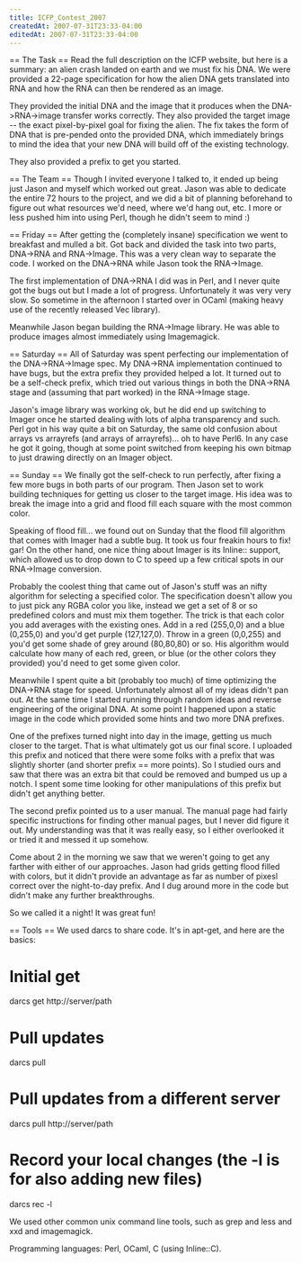 ```yaml
---
title: ICFP_Contest_2007
createdAt: 2007-07-31T23:33-04:00
editedAt: 2007-07-31T23:33-04:00
---
```



== The Task ==
Read the full description on the ICFP website, but here is a summary: an alien crash landed on earth and we must fix his DNA. We were provided a 22-page specification for how the alien DNA gets translated into RNA and how the RNA can then be rendered as an image.

They provided the initial DNA and the image that it produces when the DNA->RNA->image transfer works correctly. They also provided the target image -- the exact pixel-by-pixel goal for fixing the alien. The fix takes the form of DNA that is pre-pended onto the provided DNA, which immediately brings to mind the idea that your new DNA will build off of the existing technology.

They also provided a prefix to get you started.

== The Team ==
Though I invited everyone I talked to, it ended up being just Jason and myself which worked out great. Jason was able to dedicate the entire 72 hours to the project, and we did a bit of planning beforehand to figure out what resources we'd need, where we'd hang out, etc. I more or less pushed him into using Perl, though he didn't seem to mind :)

== Friday ==
After getting the (completely insane) specification we went to breakfast and mulled a bit. Got back and divided the task into two parts, DNA->RNA and RNA->Image. This was a very clean way to separate the code. I worked on the DNA->RNA while Jason took the RNA->Image.

The first implementation of DNA->RNA I did was in Perl, and I never quite got the bugs out but I made a lot of progress. Unfortunately it was very very slow. So sometime in the afternoon I started over in OCaml (making heavy use of the recently released Vec library).

Meanwhile Jason began building the RNA->Image library. He was able to produce images almost immediately using Imagemagick.

== Saturday ==
All of Saturday was spent perfecting our implementation of the DNA->RNA->Image spec. My DNA->RNA implementation continued to have bugs, but the extra prefix they provided helped a lot. It turned out to be a self-check prefix, which tried out various things in both the DNA->RNA stage and (assuming that part worked) in the RNA->Image stage.

Jason's image library was working ok, but he did end up switching to Imager once he started dealing with lots of alpha transparency and such. Perl got in his way quite a bit on Saturday, the same old confusion about arrays vs arrayrefs (and arrays of arrayrefs)... oh to have Perl6. In any case he got it going, though at some point switched from keeping his own bitmap to just drawing directly on an Imager object.

== Sunday ==
We finally got the self-check to run perfectly, after fixing a few more bugs in both parts of our program. Then Jason set to work building techniques for getting us closer to the target image. His idea was to break the image into a grid and flood fill each square with the most common color.

Speaking of flood fill... we found out on Sunday that the flood fill algorithm that comes with Imager had a subtle bug. It took us four freakin hours to fix! gar! On the other hand, one nice thing about Imager is its Inline:: support, which allowed us to drop down to C to speed up a few critical spots in our RNA->Image conversion.

Probably the coolest thing that came out of Jason's stuff was an nifty algorithm for selecting a specified color. The specification doesn't allow you to just pick any RGBA color you like, instead we get a set of 8 or so predefined colors and must mix them together. The trick is that each color you add averages with the existing ones. Add in a red (255,0,0) and a blue (0,255,0) and you'd get purple (127,127,0). Throw in a green (0,0,255) and you'd get some shade of grey around (80,80,80) or so. His algorithm would calculate how many of each red, green, or blue (or the other colors they provided) you'd need to get some given color.

Meanwhile I spent quite a bit (probably too much) of time optimizing the DNA->RNA stage for speed. Unfortunately almost all of my ideas didn't pan out. At the same time I started running through random ideas and reverse engineering of the original DNA. At some point I happened upon a static image in the code which provided some hints and two more DNA prefixes.

One of the prefixes turned night into day in the image, getting us much closer to the target. That is what ultimately got us our final score. I uploaded this prefix and noticed that there were some folks with a prefix that was slightly shorter (and shorter prefix == more points). So I studied ours and saw that there was an extra bit that could be removed and bumped us up a notch. I spent some time looking for other manipulations of this prefix but didn't get anything better.

The second prefix pointed us to a user manual. The manual page had fairly specific instructions for finding other manual pages, but I never did figure it out. My understanding was that it was really easy, so I either overlooked it or tried it and messed it up somehow.

Come about 2 in the morning we saw that we weren't going to get any farther with either of our approaches. Jason had grids getting flood filled with colors, but it didn't provide an advantage as far as number of pixesl correct over the night-to-day prefix. And I dug around more in the code but didn't make any further breakthroughs.

So we called it a night! It was great fun!

== Tools ==
We used darcs to share code. It's in apt-get, and here are the basics:

  # Initial get
  darcs get http://server/path

  # Pull updates
  darcs pull

  # Pull updates from a different server
  darcs pull http://server/path

  # Record your local changes (the -l is for also adding new files)
  darcs rec -l

We used other common unix command line tools, such as grep and less and xxd and imagemagick.

Programming languages: Perl, OCaml, C (using Inline::C).


